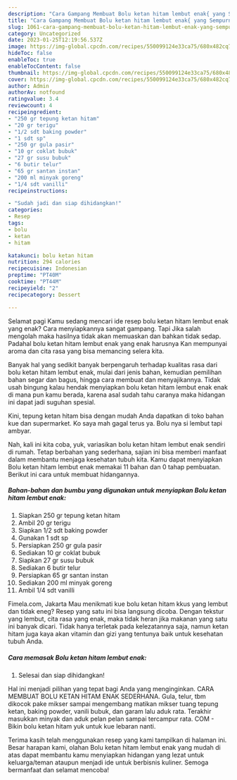 ```yaml
---
description: "Cara Gampang Membuat Bolu ketan hitam lembut enak{ yang Sempurna,  Menu Buat lebaran"
title: "Cara Gampang Membuat Bolu ketan hitam lembut enak{ yang Sempurna,  Menu Buat lebaran"
slug: 1061-cara-gampang-membuat-bolu-ketan-hitam-lembut-enak-yang-sempurna-menu-buat-lebaran
category: Uncategorized
date: 2023-01-25T12:19:56.537Z
image: https://img-global.cpcdn.com/recipes/550099124e33ca75/680x482cq70/bolu-ketan-hitam-lembut-enak-foto-resep-utama.jpg
hideToc: false
enableToc: true
enableTocContent: false
thumbnail: https://img-global.cpcdn.com/recipes/550099124e33ca75/680x482cq70/bolu-ketan-hitam-lembut-enak-foto-resep-utama.jpg
cover: https://img-global.cpcdn.com/recipes/550099124e33ca75/680x482cq70/bolu-ketan-hitam-lembut-enak-foto-resep-utama.jpg
author: Admin
authorAv: notfound
ratingvalue: 3.4
reviewcount: 4
recipeingredient:
- "250 gr tepung ketan hitam"
- "20 gr terigu"
- "1/2 sdt baking powder"
- "1 sdt sp"
- "250 gr gula pasir"
- "10 gr coklat bubuk"
- "27 gr susu bubuk"
- "6 butir telur"
- "65 gr santan instan"
- "200 ml minyak goreng"
- "1/4 sdt vanilli"
recipeinstructions:

- "Sudah jadi dan siap dihidangkan!"
categories:
- Resep
tags:
- bolu
- ketan
- hitam

katakunci: bolu ketan hitam 
nutrition: 294 calories
recipecuisine: Indonesian
preptime: "PT40M"
cooktime: "PT44M"
recipeyield: "2"
recipecategory: Dessert

---
```



Selamat pagi Kamu sedang mencari ide resep bolu ketan hitam lembut enak yang enak? Cara menyiapkannya sangat gampang. Tapi Jika salah mengolah maka hasilnya tidak akan memuaskan dan bahkan tidak sedap. Padahal bolu ketan hitam lembut enak yang enak harusnya Kan mempunyai aroma dan cita rasa yang bisa memancing selera kita.


Banyak hal yang sedikit banyak berpengaruh terhadap kualitas rasa dari bolu ketan hitam lembut enak, mulai dari jenis bahan, kemudian pemilihan bahan segar dan bagus, hingga cara membuat dan menyajikannya. Tidak usah bingung kalau hendak menyiapkan bolu ketan hitam lembut enak enak di mana pun kamu berada, karena asal sudah tahu caranya maka hidangan ini dapat jadi suguhan spesial.

Kini, tepung ketan hitam bisa dengan mudah Anda dapatkan di toko bahan kue dan supermarket. Ko saya mah gagal terus ya. Bolu nya si lembut tapi ambyar.


Nah, kali ini kita coba, yuk, variasikan bolu ketan hitam lembut enak sendiri di rumah. Tetap berbahan yang sederhana, sajian ini bisa memberi manfaat dalam membantu menjaga kesehatan tubuh kita. Kamu dapat menyiapkan Bolu ketan hitam lembut enak memakai 11 bahan dan 0 tahap pembuatan. Berikut ini cara untuk membuat hidangannya.

<!--inarticleads1-->

##### Bahan-bahan dan bumbu yang digunakan untuk menyiapkan Bolu ketan hitam lembut enak:

1. Siapkan 250 gr tepung ketan hitam
1. Ambil 20 gr terigu
1. Siapkan 1/2 sdt baking powder
1. Gunakan 1 sdt sp
1. Persiapkan 250 gr gula pasir
1. Sediakan 10 gr coklat bubuk
1. Siapkan 27 gr susu bubuk
1. Sediakan 6 butir telur
1. Persiapkan 65 gr santan instan
1. Sediakan 200 ml minyak goreng
1. Ambil 1/4 sdt vanilli


Fimela.com, Jakarta Mau menikmati kue bolu ketan hitam kkus yang lembut dan tidak eneg? Resep yang satu ini bisa langsung dicoba. Dengan tekstur yang lembut, cita rasa yang enak, maka tidak heran jika makanan yang satu ini banyak dicari. Tidak hanya terletak pada kelezatannya saja, namun ketan hitam juga kaya akan vitamin dan gizi yang tentunya baik untuk kesehatan tubuh Anda. 

<!--inarticleads2-->

##### Cara memasak Bolu ketan hitam lembut enak:


1. Selesai dan siap dihidangkan!

Hal ini menjadi pilihan yang tepat bagi Anda yang menginginkan. CARA MEMBUAT BOLU KETAN HITAM ENAK SEDERHANA. Gula, telur, tbm dikocok pake mikser sampai mengembang matikan mikser tuang tepung ketan, baking powder, vanili bubuk, dan garam lalu aduk rata. Terakhir masukkan minyak dan aduk pelan pelan sampai tercampur rata. COM - Bikin bolu ketan hitam yuk untuk kue lebaran nanti. 

Terima kasih telah menggunakan resep yang kami tampilkan di halaman ini. Besar harapan kami, olahan Bolu ketan hitam lembut enak yang mudah di atas dapat membantu kamu menyiapkan hidangan yang lezat untuk keluarga/teman ataupun menjadi ide untuk berbisnis kuliner. Semoga bermanfaat dan selamat mencoba!
